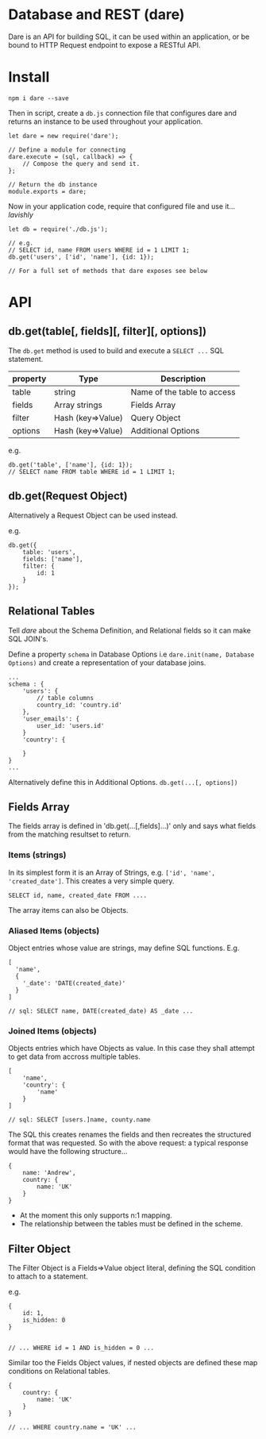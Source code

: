 # Database and REST (dare)

Dare is an API for building SQL, it can be used within an application, or be bound to HTTP Request endpoint to expose a RESTful API.

# Install


	npm i dare --save


Then in script, create a `db.js` connection file that configures dare and returns an instance to be used throughout your application.


	let dare = new require('dare');

	// Define a module for connecting
	dare.execute = (sql, callback) => {
		// Compose the query and send it.
	};

	// Return the db instance
	module.exports = dare;


Now in your application code, require that configured file and use it... *lavishly*


	let db = require('./db.js');

	// e.g.
	// SELECT id, name FROM users WHERE id = 1 LIMIT 1;
	db.get('users', ['id', 'name'], {id: 1});

	// For a full set of methods that dare exposes see below


# API

## db.get(table[, fields][, filter][, options])

The `db.get` method is used to build and execute a `SELECT ...` SQL statement.

| property | Type              | Description
|----------|-------------------|----------------
| table    | string            | Name of the table to access
| fields   | Array strings     | Fields Array
| filter    | Hash (key=>Value) | Query Object
| options  | Hash (key=>Value) | Additional Options

e.g.

	db.get('table', ['name'], {id: 1});
	// SELECT name FROM table WHERE id = 1 LIMIT 1;


## db.get(Request Object)

Alternatively a Request Object can be used instead.

e.g.

	db.get({
		table: 'users',
		fields: ['name'],
		filter: {
			id: 1
		}
	});

## Relational Tables

Tell *dare* about the Schema Definition, and Relational fields so it can make SQL JOIN's.

Define a property `schema` in Database Options i.e `dare.init(name, Database Options)` and create a representation of your database joins.

	...
	schema : {
		'users': {
			// table columns
			country_id: 'country.id'
		},
		'user_emails': {
			user_id: 'users.id'
		}
		'country': {

		}
	}
	...

Alternatively define this in Additional Options. `db.get(...[, options])`

## Fields Array

The fields array is defined in 'db.get(...[,fields]...)' only and says what fields from the matching resultset to return.

### Items (strings)

In its simplest form it is an Array of Strings, e.g. `['id', 'name', 'created_date']`. This creates a very simple query.

	SELECT id, name, created_date FROM ....


The array items can also be Objects.

### Aliased Items (objects)

Object entries whose value are strings, may define SQL functions. E.g. 

	[
	  'name',
	  {
	  	'_date': 'DATE(created_date)'
	  }
	]

	// sql: SELECT name, DATE(created_date) AS _date ...

### Joined Items (objects)

Objects entries which have Objects as value. In this case they shall attempt to get data from accross multiple tables.

	[
		'name',
		'country': {
			'name'
		}
	]

	// sql: SELECT [users.]name, county.name

The SQL this creates renames the fields and then recreates the structured format that was requested. So with the above request: a typical response would have the following structure...

	{
		name: 'Andrew',
		country: {
			name: 'UK'
		}
	}

- At the moment this only supports n:1 mapping.
- The relationship between the tables must be defined in the scheme.


## Filter Object

The Filter Object is a Fields=>Value object literal, defining the SQL condition to attach to a statement.

e.g.

	{
		id: 1,
		is_hidden: 0
	}


	// ... WHERE id = 1 AND is_hidden = 0 ...

Similar too the Fields Object values, if nested objects are defined these map conditions on Relational tables.

	{
		country: {
			name: 'UK'
		}
	}

	// ... WHERE country.name = 'UK' ...


